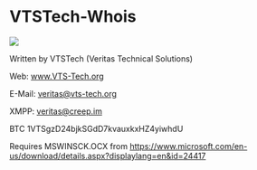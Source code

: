 # VTSTech-Whois

<img src="http://i.gyazo.com/2a567bc4c5804abef0a9420a09f82b0b.png">

Written by VTSTech (Veritas Technical Solutions)

Web: www.VTS-Tech.org

E-Mail: veritas@vts-tech.org

XMPP: veritas@creep.im

BTC 1VTSgzD24bjkSGdD7kvauxkxHZ4yiwhdU

Requires MSWINSCK.OCX from https://www.microsoft.com/en-us/download/details.aspx?displaylang=en&id=24417
